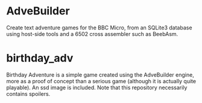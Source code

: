 # AdveBuilder

Create text adventure games for the BBC Micro, from an SQLite3 database using
host-side tools and a 6502 cross assembler such as BeebAsm.

# birthday_adv

Birthday Adventure is a simple game created using the AdveBuilder engine,
more as a proof of concept than a serious game  (although it is actually
quite playable).  An ssd image is included.  Note that this repository
necessarily contains spoilers.
